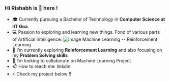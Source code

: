 ### Hi Rishabh is 👋 here !

<!--
**RT-1904129/RT-1904129** is a ✨ _special_ ✨ repository because its `README.md` (this file) appears on your GitHub profile.
-->

- 🎓 Currently pursuing a Bachelor of Technology in **Computer Science at IIT Goa**.
- 💻 Passion to exploring and learning new things. Fond of various parts of Artificial Intelligence:
  ![image](https://user-images.githubusercontent.com/74362927/137662048-44c42416-fd21-45a0-ae42-43606859ea89.png) Machine Learning
  -- Reinforcement Learning
- 🌱 I’m currently exploring **Reinforcement Learning** and also focusing on my **Problem Solving skills**
- 👯 I’m looking to collaborate on Machine Learning Project 
- 📫 How to reach me: linkdin
- ⚡ Check my project below !!
